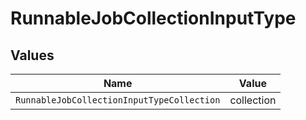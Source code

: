 # RunnableJobCollectionInputType


## Values

| Name                                       | Value                                      |
| ------------------------------------------ | ------------------------------------------ |
| `RunnableJobCollectionInputTypeCollection` | collection                                 |
